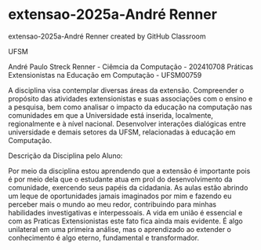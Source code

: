# extensao-2025a-André Renner
extensao-2025a-André Renner created by GitHub Classroom

UFSM

André Paulo Streck Renner - Ciêmcia da Computação - 202410708
Práticas Extensionistas na Educação em Computação - UFSM00759

A disciplina visa contemplar diversas áreas da extensão. Compreender o propósito das atividades extensionistas e suas associações com o ensino e a pesquisa,
bem como analisar o impacto da educação na computação nas comunidades em que a Universidade está inserida, localmente, regionalmente e à nível nacional. Desenvolver 
interações dialógicas entre universidade e demais setores da UFSM, relacionadas à educação em Computação.

Descrição da Disciplina pelo Aluno:

Por meio da disciplina estou aprendendo que a extensão é importante pois é por meio dela que o estudante atua em prol do desenvolvimento da comunidade, exercendo seus papéis da cidadania. 
As aulas estão abrindo um leque de oportunidades jamais imaginados por mim e fazendo eu perceber mais o mundo ao meu redor, contribuindo para minhas habilidades investigativas e interpessoais.
A vida em união é essencial e com as Praticas Extensionistas este fato fica ainda mais evidente. É algo unilateral em uma primeira análise, mas o aprendizado ao extender o conhecimento é algo
eterno, fundamental e transformador.
